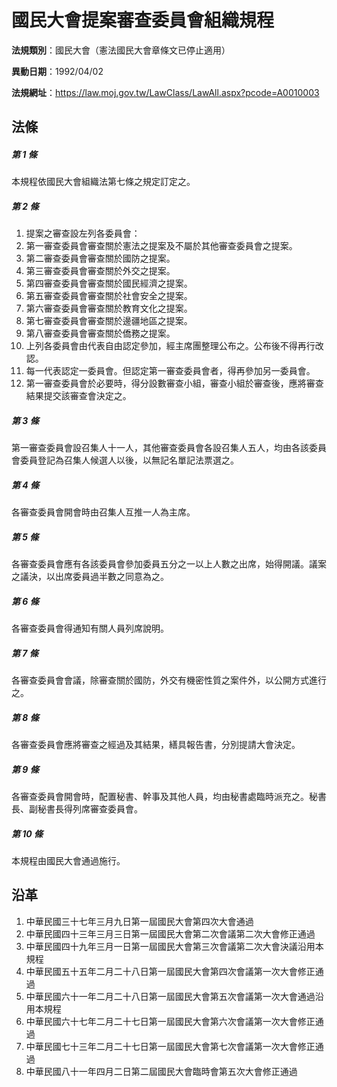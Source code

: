 # 國民大會提案審查委員會組織規程


**法規類別**：國民大會（憲法國民大會章條文已停止適用）

**異動日期**：1992/04/02  

**法規網址**：https://law.moj.gov.tw/LawClass/LawAll.aspx?pcode=A0010003



## 法條
##### 第 1 條
本規程依國民大會組織法第七條之規定訂定之。

##### 第 2 條
1. 提案之審查設左列各委員會：
1. 第一審查委員會審查關於憲法之提案及不屬於其他審查委員會之提案。
1. 第二審查委員會審查關於國防之提案。
1. 第三審查委員會審查關於外交之提案。
1. 第四審查委員會審查關於國民經濟之提案。
1. 第五審查委員會審查關於社會安全之提案。
1. 第六審查委員會審查關於教育文化之提案。
1. 第七審查委員會審查關於邊疆地區之提案。
1. 第八審查委員會審查關於僑務之提案。
1. 上列各委員會由代表自由認定參加，經主席團整理公布之。公布後不得再行改認。
1. 每一代表認定一委員會。但認定第一審查委員會者，得再參加另一委員會。
1. 第一審查委員會於必要時，得分設數審查小組，審查小組於審查後，應將審查結果提交該審查會決定之。

##### 第 3 條
第一審查委員會設召集人十一人，其他審查委員會各設召集人五人，均由各該委員會委員登記為召集人候選人以後，以無記名單記法票選之。

##### 第 4 條
各審查委員會開會時由召集人互推一人為主席。

##### 第 5 條
各審查委員會應有各該委員會參加委員五分之一以上人數之出席，始得開議。議案之議決，以出席委員過半數之同意為之。

##### 第 6 條
各審查委員會得通知有關人員列席說明。

##### 第 7 條
各審查委員會會議，除審查關於國防，外交有機密性質之案件外，以公開方式進行之。

##### 第 8 條
各審查委員會應將審查之經過及其結果，繕具報告書，分別提請大會決定。

##### 第 9 條
各審查委員會開會時，配置秘書、幹事及其他人員，均由秘書處臨時派充之。秘書長、副秘書長得列席審查委員會。

##### 第 10 條
本規程由國民大會通過施行。

## 沿革
1. 中華民國三十七年三月九日第一屆國民大會第四次大會通過
1. 中華民國四十三年三月三日第一屆國民大會第二次會議第二次大會修正通過
1. 中華民國四十九年三月一日第一屆國民大會第三次會議第二次大會決議沿用本規程
1. 中華民國五十五年二月二十八日第一屆國民大會第四次會議第一次大會修正通過
1. 中華民國六十一年二月二十八日第一屆國民大會第五次會議第一次大會通過沿用本規程
1. 中華民國六十七年二月二十七日第一屆國民大會第六次會議第一次大會修正通過
1. 中華民國七十三年二月二十七日第一屆國民大會第七次會議第一次大會修正通過
1. 中華民國八十一年四月二日第二屆國民大會臨時會第五次大會修正通過
